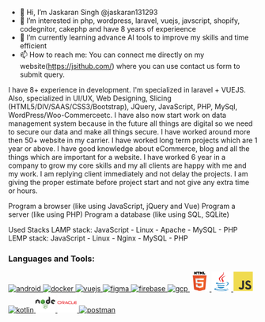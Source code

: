 - 👋 Hi, I’m Jaskaran Singh @jaskaran131293
- 👀 I’m interested in php, wordpress, laravel, vuejs, javscript, shopify, codegnitor, cakephp and have 8 years of experieence
- 🌱 I’m currently learning advance AI tools to improve my skills and time efficient 
- 📫 How to reach me: You can connect me directly on my website(https://jsithub.com/) where you can use contact us form to submit query.  

I have 8+ experience in development.
I'm specialized in laravel + VUEJS.
Also, specialized in UI/UX, Web Designing, Slicing (HTML5/DIV/SAAS/CSS3/Bootstrap), JQuery, JavaScript, PHP, MySql, WordPress/Woo-Commerceetc.
I have also now start work on data management system because in the future all things are digital so we need to secure our data and make all things secure.
I have worked around more then 50+ website in my carrier.
I have worked long term projects which are 1 year or above.
I have good knowledge about eCommerce, blog and all the things which are important for a website.
I have worked 6 year in a company to grow my core skills and my all clients are happy with me and my work.
I am replying client immediately and not delay the projects.
I am giving the proper estimate before project start and not give any extra time or hours.

Program a browser (like using JavaScript, jQuery and Vue)
Program a server (like using PHP)
Program a database (like using SQL, SQLite)

Used Stacks
LAMP stack: JavaScript - Linux - Apache - MySQL - PHP
LEMP stack: JavaScript - Linux - Nginx - MySQL - PHP


<h3 align="left">Languages and Tools:</h3>

<p align="left"> <a href="[https://developer.android.com](https://www.php.net/)" target="_blank" rel="noreferrer"> <img src="https://www.php.net/images/logos/php-logo-white.svg" alt="android" width="40" height="40"/> </a>  <a href="https://laravel.com" target="_blank" rel="noreferrer"> <img src="https://laravel.com/img/logomark.min.svg" alt="docker" width="40" height="40"/> </a> <a href="https://vuejs.org" target="_blank" rel="noreferrer"> <img src="https://upload.wikimedia.org/wikipedia/commons/thumb/9/95/Vue.js_Logo_2.svg/640px-Vue.js_Logo_2.svg.png" alt="vuejs" width="40" height="40"/> </a> <a href="https://www.figma.com/" target="_blank" rel="noreferrer"> <img src="https://www.vectorlogo.zone/logos/figma/figma-icon.svg" alt="figma" width="40" height="40"/> </a> <a href="https://firebase.google.com/" target="_blank" rel="noreferrer"> <img src="https://www.vectorlogo.zone/logos/firebase/firebase-icon.svg" alt="firebase" width="40" height="40"/> </a> <a href="https://cloud.google.com" target="_blank" rel="noreferrer"> <img src="https://www.vectorlogo.zone/logos/google_cloud/google_cloud-icon.svg" alt="gcp" width="40" height="40"/> </a> <a href="https://www.w3.org/html/" target="_blank" rel="noreferrer"> <img src="https://raw.githubusercontent.com/devicons/devicon/master/icons/html5/html5-original-wordmark.svg" alt="html5" width="40" height="40"/> </a> <a href="https://www.java.com" target="_blank" rel="noreferrer"> <img src="https://raw.githubusercontent.com/devicons/devicon/master/icons/java/java-original.svg" alt="java" width="40" height="40"/> </a> <a href="https://developer.mozilla.org/en-US/docs/Web/JavaScript" target="_blank" rel="noreferrer"> <img src="https://raw.githubusercontent.com/devicons/devicon/master/icons/javascript/javascript-original.svg" alt="javascript" width="40" height="40"/> </a> <a href="https://kotlinlang.org" target="_blank" rel="noreferrer"> <img src="https://www.vectorlogo.zone/logos/kotlinlang/kotlinlang-icon.svg" alt="kotlin" width="40" height="40"/> </a><a href="https://nodejs.org" target="_blank" rel="noreferrer"> <img src="https://raw.githubusercontent.com/devicons/devicon/master/icons/nodejs/nodejs-original-wordmark.svg" alt="nodejs" width="40" height="40"/> </a> <a href="https://www.oracle.com/" target="_blank" rel="noreferrer"> <img src="https://raw.githubusercontent.com/devicons/devicon/master/icons/oracle/oracle-original.svg" alt="oracle" width="40" height="40"/> </a> <a href="https://postman.com" target="_blank" rel="noreferrer"> <img src="https://www.vectorlogo.zone/logos/getpostman/getpostman-icon.svg" alt="postman" width="40" height="40"/> </a></p>

<!---
jaskaran131293/jaskaran131293 is a ✨ special ✨ repository because its `README.md` (this file) appears on your GitHub profile.
You can click the Preview link to take a look at your changes.
--->
